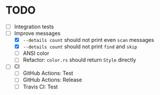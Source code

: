 # TODO

* [ ] Integration tests
* [ ] Improve messages
  * [x] `--details count` should not print even `scan` messages
  * [x] `--details count` should not print `find` and `skip`
  * [ ] ANSI color
  * [ ] Refactor: `color.rs` should return `Style` directly
* [ ] CI
  * [ ] GitHub Actions: Test
  * [ ] GitHub Actions: Release
  * [ ] Travis CI: Test
